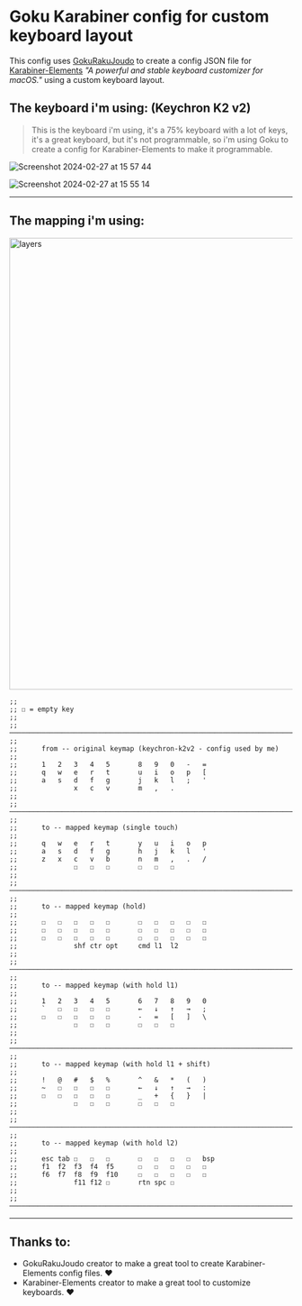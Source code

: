 <!-- TO RUN USE: `export GOKU_EDN_CONFIG_FILE=./karabiner.edn && goku` -->

# Goku Karabiner config for custom keyboard layout

This config uses [GokuRakuJoudo](https://github.com/yqrashawn/GokuRakuJoudo) to create a config JSON file for [Karabiner-Elements](https://github.com/pqrs-org/Karabiner-Elements) *"A powerful and stable keyboard customizer for macOS."* using a custom keyboard layout.

## The keyboard i'm using: (Keychron K2 v2)
>
> This is the keyboard i'm using, it's a 75% keyboard with a lot of keys, it's a great keyboard, but it's not programmable, so i'm using Goku to create a config for Karabiner-Elements to make it programmable.
>
![Screenshot 2024-02-27 at 15 57 44](https://github.com/sturmenta/goku-karabiner-my-config/assets/30802967/60f70448-9c91-41e0-95c4-cbf05fcf1c68)

![Screenshot 2024-02-27 at 15 55 14](https://github.com/sturmenta/goku-karabiner-my-config/assets/30802967/698dfe67-6d88-41d2-a6d3-c5043dce22ce)



---
## The mapping i'm using:

<img width="802" alt="layers" src="https://github.com/sturmenta/goku-karabiner-miryoku/assets/30802967/4a135105-1f7a-41ff-9cc7-8106267a7a3c">

```edn
;;
;; ☐ = empty key
;;
;; ─────────────────────────────────────────────────────────────────────────────
;;
;;      from -- original keymap (keychron-k2v2 - config used by me)
;;
;;      1   2   3   4   5       8   9   0   -   =
;;      q   w   e   r   t       u   i   o   p   [
;;      a   s   d   f   g       j   k   l   ;   '
;;              x   c   v       m   ,   .
;;
;; ─────────────────────────────────────────────────────────────────────────────
;;
;;      to -- mapped keymap (single touch)
;;
;;      q   w   e   r   t       y   u   i   o   p
;;      a   s   d   f   g       h   j   k   l   '
;;      z   x   c   v   b       n   m   ,   .   /
;;              ☐   ☐   ☐       ☐   ☐   ☐
;;
;; ─────────────────────────────────────────────────────────────────────────────
;;
;;      to -- mapped keymap (hold)
;;
;;      ☐   ☐   ☐   ☐   ☐       ☐   ☐   ☐   ☐   ☐
;;      ☐   ☐   ☐   ☐   ☐       ☐   ☐   ☐   ☐   ☐
;;      ☐   ☐   ☐   ☐   ☐       ☐   ☐   ☐   ☐   ☐
;;              shf ctr opt     cmd l1  l2
;;
;; ─────────────────────────────────────────────────────────────────────────────
;;
;;      to -- mapped keymap (with hold l1)
;;
;;      1   2   3   4   5       6   7   8   9   0
;;      `   ☐   ☐   ☐   ☐       ←   ↓   ↑   →   ;
;;      ☐   ☐   ☐   ☐   ☐       -   =   [   ]   \
;;              ☐   ☐   ☐       ☐   ☐   ☐
;;
;; ─────────────────────────────────────────────────────────────────────────────
;;
;;      to -- mapped keymap (with hold l1 + shift)
;;
;;      !   @   #   $   %       ^   &   *   (   )
;;      ~   ☐   ☐   ☐   ☐       ←   ↓   ↑   →   :
;;      ☐   ☐   ☐   ☐   ☐       _   +   {   }   |
;;              ☐   ☐   ☐       ☐   ☐   ☐
;;
;; ─────────────────────────────────────────────────────────────────────────────
;;
;;      to -- mapped keymap (with hold l2)
;;
;;      esc tab ☐   ☐   ☐       ☐   ☐   ☐   ☐   bsp
;;      f1  f2  f3  f4  f5      ☐   ☐   ☐   ☐   ☐
;;      f6  f7  f8  f9  f10     ☐   ☐   ☐   ☐   ☐
;;              f11 f12 ☐       rtn spc ☐
;;
;; ─────────────────────────────────────────────────────────────────────────────
```

<!--

;; ─────────────────────────────────────────────────────────────────────────────
;;
;;      correct words for karabiner
;;
;;      - -> hyphen
;;      = -> equal_sign
;;      [ -> open_bracket
;;      ; -> semicolon
;;      ' -> quote
;;      , -> comma
;;      . -> period
;;      / -> slash
;;      esc -> escape
;;      spc -> spacebar
;;      tab -> tab
;;      rtn -> return_or_enter
;;      bsp -> delete_or_backspace
;;      shf -> left_shift
;;
;; ─────────────────────────────────────────────────────────────────────────────

-->

---

## Thanks to:

- GokuRakuJoudo creator to make a great tool to create Karabiner-Elements config files. ❤️
- Karabiner-Elements creator to make a great tool to customize keyboards. ❤️
